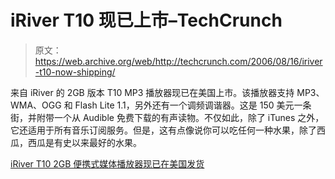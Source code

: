 # iRiver T10 现已上市–TechCrunch

> 原文：<https://web.archive.org/web/http://techcrunch.com/2006/08/16/iriver-t10-now-shipping/>

来自 iRiver 的 2GB 版本 T10 MP3 播放器现已在美国上市。该播放器支持 MP3、WMA、OGG 和 Flash Lite 1.1，另外还有一个调频调谐器。这是 150 美元一条街，并附带一个从 Audible 免费下载的有声读物。不仅如此，除了 iTunes 之外，它还适用于所有音乐订阅服务。但是，这有点像说你可以吃任何一种水果，除了西瓜，西瓜是有史以来最好的水果。

[iRiver T10 2GB 便携式媒体播放器现已在美国发货](https://web.archive.org/web/20210302085530/http://gizmodo.com/gadgets/portable-media/iriver-t10-2gb-portable-media-player-now-shipping-in-us-194383.php)
